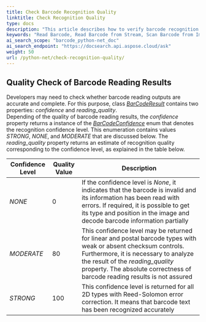 ```yaml
---
title: Check Barcode Recognition Quality
linktitle: Check Recognition Quality
type: docs
description: "This article describes how to verify barcode recognition quality"
keywords: "Read Barcode, Read Barcode from Stream, Scan Barcode from Image, Many Barcodes in One Image, Read PDF417 Barcode, Read PDF417 Metadata, Read Qr Code, Read QR Code Metadata, QR Code Structured Append, Aspose.BarCode, Read Barcode C#"
ai_search_scope: "barcode_python-net_doc"
ai_search_endpoint: "https://docsearch.api.aspose.cloud/ask"
weight: 50
url: /python-net/check-recognition-quality/
---
```


## **Quality Check of Barcode Reading Results**
Developers may need to check whether barcode reading outputs are accurate and complete. For this purpose, class [*BarCodeResult*](/barcode/python-net/api-reference/aspose.barcode.barcoderecognition/barcoderesult/) contains two properties: *confidence* and *reading_quality*.  
Depending of the quality of barcode reading results, the *confidence* property returns a instance of the [*BarCodeConfidence*](/barcode/python-net/api-reference/aspose.barcode.barcoderecognition/barcodeconfidence/) enum that denotes the recognition confidence level. This enumeration contains values *STRONG*, *NONE*, and *MODERATE* that are discussed below. The *reading_quality* property returns an estimate of recognition quality corresponding to the confidence level, as explained in the table below.
  
|Confidence Level|Quality Value|Description|
|---|---|---|
|*NONE*|0|If the confidence level is *None*, it indicates that the barcode is invalid and its information has been read with errors. If required, it is possible to get its type and position in the image and decode barcode information partially|
|*MODERATE*|80|This confidence level may be returned for linear and postal barcode types with weak or absent checksum controls. Furthermore, it is necessary to analyze the result of the *reading_quality* property. The absolute correctness of barcode reading results is not assured|
|*STRONG*|100|This confidence level is returned for all 2D types with Reed-Solomon error correction. It means that barcode text has been recognized accurately|
  

